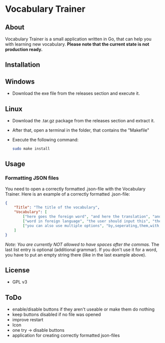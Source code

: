 # Vocabulary Trainer

## About

Vocabulary Trainer is a small application written in Go, that can help you with learning new vocabulary.
**Please note that the current state is not production ready.**

## Installation

## Windows

- Download the exe file from the releases section and execute it.

## Linux

- Download the .tar.gz package from the releases section and extract it.
- After that, open a terminal in the folder, that contains the "Makefile"
- Execute the following command:
  
  ```bash
  sudo make install
  ```

## Usage

### Formatting JSON files

You need to open a correctly formatted .json-file with the Vocabulary Trainer.
Here is an example of a correctly formatted .json-file:

```JSON
{
    "Title": "The title of the vocabulary",
    "Vocabulary": [
        ["here goes the foreign word", "and here the translation", "and here optional grammar"],
        ["word in foreign language", "the user should input this", "the user has to input this in the grammar field"],
        ["you can also use multiple options", "by,seperating,them,with,a,comma,like,this", ""],
    ]
}
```

_Note: You are currently NOT allowed to have spaces after the commas._
The last list entry is optional (additional grammar). If you don't use it for a word, 
you have to put an empty string there (like in the last example above).

## License

- GPL v3

## ToDo

- enable/disable buttons if they aren't useable or make them do nothing
- keep buttons disabled if no file was opened
- improve restart
- Icon
- one try -> disable buttons
- application for creating correctly formatted json-files